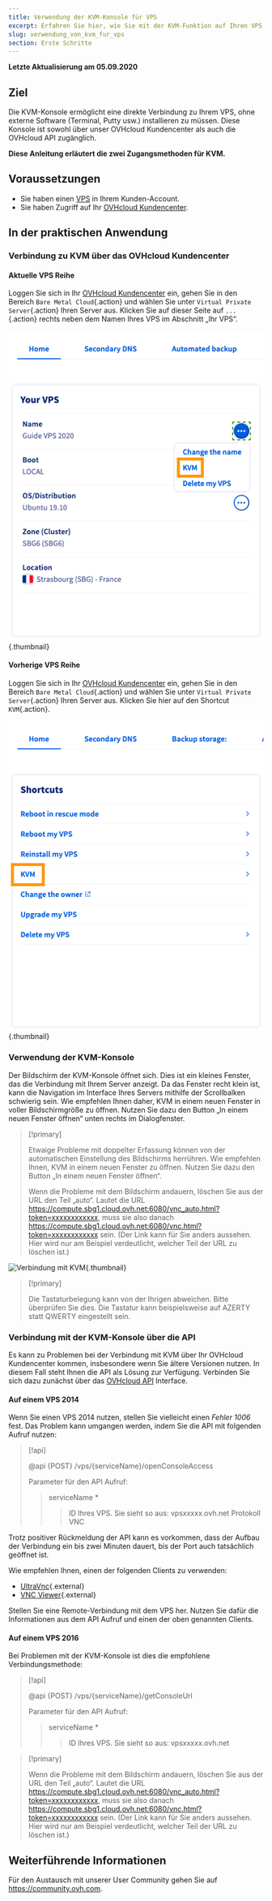 ```yaml
---
title: Verwendung der KVM-Konsole für VPS
excerpt: Erfahren Sie hier, wie Sie mit der KVM-Funktion auf Ihren VPS zugreifen können
slug: verwendung_von_kvm_fur_vps
section: Erste Schritte
---
```


**Letzte Aktualisierung am 05.09.2020**

## Ziel

Die KVM-Konsole ermöglicht eine direkte Verbindung zu Ihrem VPS, ohne externe Software (Terminal, Putty usw.) installieren zu müssen. Diese Konsole ist sowohl über unser OVHcloud Kundencenter als auch die OVHcloud API zugänglich.  

**Diese Anleitung erläutert die zwei Zugangsmethoden für KVM.**

## Voraussetzungen

- Sie haben einen [VPS](https://www.ovhcloud.com/de/vps/) in Ihrem Kunden-Account.
- Sie haben Zugriff auf Ihr [OVHcloud Kundencenter](https://www.ovh.com/auth/?action=gotomanager&from=https://www.ovh.de/&ovhSubsidiary=de).

## In der praktischen Anwendung

### Verbindung zu KVM über das OVHcloud Kundencenter

#### Aktuelle VPS Reihe

Loggen Sie sich in Ihr [OVHcloud Kundencenter](https://www.ovh.com/auth/?action=gotomanager&from=https://www.ovh.de/&ovhSubsidiary=de) ein, gehen Sie in den Bereich `Bare Metal Cloud`{.action} und wählen Sie unter `Virtual Private Server`{.action} Ihren Server aus. Klicken Sie auf dieser Seite auf `...`{.action} rechts neben dem Namen Ihres VPS im Abschnitt „Ihr VPS“.

![KVM](images/kvm-new1.png){.thumbnail}

#### Vorherige VPS Reihe

Loggen Sie sich in Ihr [OVHcloud Kundencenter](https://www.ovh.com/auth/?action=gotomanager&from=https://www.ovh.de/&ovhSubsidiary=de) ein, gehen Sie in den Bereich `Bare Metal Cloud`{.action} und wählen Sie unter `Virtual Private Server`{.action} Ihren Server aus. Klicken Sie hier auf den Shortcut `KVM`{.action}.

![KVM Shortcut](images/kvm-new2.png){.thumbnail}

### Verwendung der KVM-Konsole

Der Bildschirm der KVM-Konsole öffnet sich. Dies ist ein kleines Fenster, das die Verbindung mit Ihrem Server anzeigt. Da das Fenster recht klein ist, kann die Navigation im Interface Ihres Servers mithilfe der Scrollbalken schwierig sein. Wie empfehlen Ihnen daher, KVM in einem neuen Fenster in voller Bildschirmgröße zu öffnen. Nutzen Sie dazu den Button „In einem neuen Fenster öffnen“ unten rechts im Dialogfenster.

> [!primary]
>
> Etwaige Probleme mit doppelter Erfassung können von der automatischen Einstellung des Bildschirms herrühren. Wie empfehlen Ihnen, KVM in einem neuen Fenster zu öffnen. Nutzen Sie dazu den Button „In einem neuen Fenster öffnen“.
>
> Wenn die Probleme mit dem Bildschirm andauern, löschen Sie aus der URL den Teil „auto“. Lautet die URL https://compute.sbg1.cloud.ovh.net:6080/vnc_auto.html?token=xxxxxxxxxxxx, muss sie also danach https://compute.sbg1.cloud.ovh.net:6080/vnc.html?token=xxxxxxxxxxxx sein. (Der Link kann für Sie anders aussehen. Hier wird nur am Beispiel verdeutlicht, welcher Teil der URL zu löschen ist.)
>

![Verbindung mit KVM](images/kvm_screen.png){.thumbnail}

> [!primary]
>
> Die Tastaturbelegung kann von der Ihrigen abweichen. Bitte überprüfen Sie dies. Die Tastatur kann beispielsweise auf AZERTY statt QWERTY eingestellt sein.
>

### Verbindung mit der KVM-Konsole über die API

Es kann zu Problemen bei der Verbindung mit KVM über Ihr OVHcloud Kundencenter kommen, insbesondere wenn Sie ältere Versionen nutzen. In diesem Fall steht Ihnen die API als Lösung zur Verfügung. Verbinden Sie sich dazu zunächst über das [OVHcloud API](https://api.ovh.com/) Interface.

#### Auf einem VPS 2014

Wenn Sie einen VPS 2014 nutzen, stellen Sie vielleicht einen *Fehler 1006* fest. Das Problem kann umgangen werden, indem Sie die API mit folgenden Aufruf nutzen:

> [!api]
>
> @api {POST} /vps/{serviceName}/openConsoleAccess
>
> Parameter für den API Aufruf:
>
>> serviceName \*
>>> ID Ihres VPS. Sie sieht so aus: vpsxxxxx.ovh.net
>> Protokoll
>>> VNC

Trotz positiver Rückmeldung der API kann es vorkommen, dass der Aufbau der Verbindung ein bis zwei Minuten dauert, bis der Port auch tatsächlich geöffnet ist.

Wie empfehlen Ihnen, einen der folgenden Clients zu verwenden:

- [UltraVnc](https://www.uvnc.com/downloads/ultravnc.html){.external}
- [VNC Viewer](https://www.realvnc.com/en/connect/download/viewer/){.external}

Stellen Sie eine Remote-Verbindung mit dem VPS her. Nutzen Sie dafür die Informationen aus dem API Aufruf und einen der oben genannten Clients.

#### Auf einem VPS 2016

Bei Problemen mit der KVM-Konsole ist dies die empfohlene Verbindungsmethode:

> [!api]
>
> @api {POST} /vps/{serviceName}/getConsoleUrl
>
> Parameter für den API Aufruf:
>
>> serviceName \*
>>> ID Ihres VPS. Sie sieht so aus: vpsxxxxx.ovh.net
>

> [!primary]
>
> Wenn die Probleme mit dem Bildschirm andauern, löschen Sie aus der URL den Teil „auto“. Lautet die URL https://compute.sbg1.cloud.ovh.net:6080/vnc_auto.html?token=xxxxxxxxxxxx, muss sie also danach https://compute.sbg1.cloud.ovh.net:6080/vnc.html?token=xxxxxxxxxxxx sein. (Der Link kann für Sie anders aussehen. Hier wird nur am Beispiel verdeutlicht, welcher Teil der URL zu löschen ist.)
>

## Weiterführende Informationen

Für den Austausch mit unserer User Community gehen Sie auf <https://community.ovh.com>.
